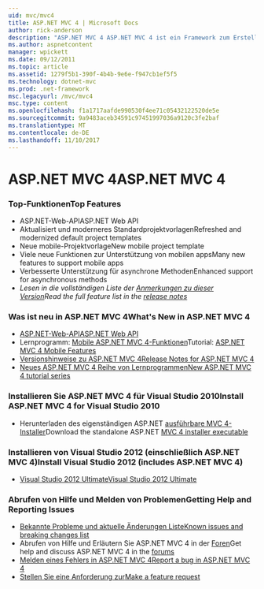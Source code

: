 ```yaml
---
uid: mvc/mvc4
title: ASP.NET MVC 4 | Microsoft Docs
author: rick-anderson
description: "ASP.NET MVC 4 ASP.NET MVC 4 ist ein Framework zum Erstellen von skalierbaren, standardbasierte Windows-Webanwendungen, die unter Verwendung von bewährte Entwurfsmuster geeinigt und die Leistungsfähigkeit von AS...."
ms.author: aspnetcontent
manager: wpickett
ms.date: 09/12/2011
ms.topic: article
ms.assetid: 1279f5b1-390f-4b4b-9e6e-f947cb1ef5f5
ms.technology: dotnet-mvc
ms.prod: .net-framework
msc.legacyurl: /mvc/mvc4
msc.type: content
ms.openlocfilehash: f1a1717aafde990530f4ee71c05432122520de5e
ms.sourcegitcommit: 9a9483aceb34591c97451997036a9120c3fe2baf
ms.translationtype: MT
ms.contentlocale: de-DE
ms.lasthandoff: 11/10/2017
---
```

<a name="aspnet-mvc-4"></a><span data-ttu-id="3e974-103">ASP.NET MVC 4</span><span class="sxs-lookup"><span data-stu-id="3e974-103">ASP.NET MVC 4</span></span>
====================
### <a name="top-features"></a><span data-ttu-id="3e974-104">Top-Funktionen</span><span class="sxs-lookup"><span data-stu-id="3e974-104">Top Features</span></span>

- <span data-ttu-id="3e974-105">ASP.NET-Web-API</span><span class="sxs-lookup"><span data-stu-id="3e974-105">ASP.NET Web API</span></span>
- <span data-ttu-id="3e974-106">Aktualisiert und moderneres Standardprojektvorlagen</span><span class="sxs-lookup"><span data-stu-id="3e974-106">Refreshed and modernized default project templates</span></span>
- <span data-ttu-id="3e974-107">Neue mobile-Projektvorlage</span><span class="sxs-lookup"><span data-stu-id="3e974-107">New mobile project template</span></span>
- <span data-ttu-id="3e974-108">Viele neue Funktionen zur Unterstützung von mobilen apps</span><span class="sxs-lookup"><span data-stu-id="3e974-108">Many new features to support mobile apps</span></span>
- <span data-ttu-id="3e974-109">Verbesserte Unterstützung für asynchrone Methoden</span><span class="sxs-lookup"><span data-stu-id="3e974-109">Enhanced support for asynchronous methods</span></span>
- <span data-ttu-id="3e974-110">*Lesen in die vollständigen Liste der [Anmerkungen zu dieser Version](../whitepapers/mvc4-release-notes.md)*</span><span class="sxs-lookup"><span data-stu-id="3e974-110">*Read the full feature list in the [release notes](../whitepapers/mvc4-release-notes.md)*</span></span>


### <a name="whats-new-in-aspnet-mvc-4"></a><span data-ttu-id="3e974-111">Was ist neu in ASP.NET MVC 4</span><span class="sxs-lookup"><span data-stu-id="3e974-111">What's New in ASP.NET MVC 4</span></span>

- [<span data-ttu-id="3e974-112">ASP.NET-Web-API</span><span class="sxs-lookup"><span data-stu-id="3e974-112">ASP.NET Web API</span></span>](../web-api/index.md)
- <span data-ttu-id="3e974-113">Lernprogramm: [Mobile ASP.NET MVC 4-Funktionen](overview/older-versions/aspnet-mvc-4-mobile-features.md)</span><span class="sxs-lookup"><span data-stu-id="3e974-113">Tutorial: [ASP.NET MVC 4 Mobile Features](overview/older-versions/aspnet-mvc-4-mobile-features.md)</span></span>
- [<span data-ttu-id="3e974-114">Versionshinweise zu ASP.NET MVC 4</span><span class="sxs-lookup"><span data-stu-id="3e974-114">Release Notes for ASP.NET MVC 4</span></span>](../whitepapers/mvc4-release-notes.md)
- [<span data-ttu-id="3e974-115">Neues ASP.NET MVC 4 Reihe von Lernprogrammen</span><span class="sxs-lookup"><span data-stu-id="3e974-115">New ASP.NET MVC 4 tutorial series</span></span>](overview/older-versions/getting-started-with-aspnet-mvc4/intro-to-aspnet-mvc-4.md)


### <a name="install-aspnet-mvc-4-for-visual-studio-2010"></a><span data-ttu-id="3e974-116">Installieren Sie ASP.NET MVC 4 für Visual Studio 2010</span><span class="sxs-lookup"><span data-stu-id="3e974-116">Install ASP.NET MVC 4 for Visual Studio 2010</span></span>

- <span data-ttu-id="3e974-117">Herunterladen des eigenständigen ASP.NET [ausführbare MVC 4-Installer](https://www.microsoft.com/download/details.aspx?id=30683)</span><span class="sxs-lookup"><span data-stu-id="3e974-117">Download the standalone ASP.NET [MVC 4 installer executable](https://www.microsoft.com/download/details.aspx?id=30683)</span></span>


### <a name="install-visual-studio-2012-includes-aspnet-mvc-4"></a><span data-ttu-id="3e974-118">Installieren von Visual Studio 2012 (einschließlich ASP.NET MVC 4)</span><span class="sxs-lookup"><span data-stu-id="3e974-118">Install Visual Studio 2012 (includes ASP.NET MVC 4)</span></span>

- [<span data-ttu-id="3e974-119">Visual Studio 2012 Ultimate</span><span class="sxs-lookup"><span data-stu-id="3e974-119">Visual Studio 2012 Ultimate</span></span>](https://go.microsoft.com/fwlink/?linkid=247148)


### <a name="getting-help-and-reporting-issues"></a><span data-ttu-id="3e974-120">Abrufen von Hilfe und Melden von Problemen</span><span class="sxs-lookup"><span data-stu-id="3e974-120">Getting Help and Reporting Issues</span></span>

- [<span data-ttu-id="3e974-121">Bekannte Probleme und aktuelle Änderungen Liste</span><span class="sxs-lookup"><span data-stu-id="3e974-121">Known issues and breaking changes list</span></span>](../whitepapers/mvc4-release-notes.md#_Toc303253815)
- <span data-ttu-id="3e974-122">Abrufen von Hilfe und Erläutern Sie ASP.NET MVC 4 in der [Foren](https://forums.asp.net/1146.aspx)</span><span class="sxs-lookup"><span data-stu-id="3e974-122">Get help and discuss ASP.NET MVC 4 in the [forums](https://forums.asp.net/1146.aspx)</span></span>
- [<span data-ttu-id="3e974-123">Melden eines Fehlers in ASP.NET MVC 4</span><span class="sxs-lookup"><span data-stu-id="3e974-123">Report a bug in ASP.NET MVC 4</span></span>](https://github.com/aspnet/AspNetWebStack/issues)
- [<span data-ttu-id="3e974-124">Stellen Sie eine Anforderung zur</span><span class="sxs-lookup"><span data-stu-id="3e974-124">Make a feature request</span></span>](http://aspnet.uservoice.com/forums/41201-asp-net-mvc)
